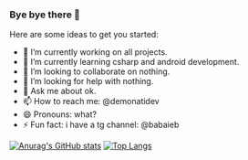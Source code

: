 ### Bye bye there 👋

<!--
**demndevel/demndevel** is a ✨ _special_ ✨ repository because its `README.md` (this file) appears on your GitHub profile.-->

Here are some ideas to get you started:

- 🔭 I’m currently working on all projects.
- 🌱 I’m currently learning csharp and android development.
- 👯 I’m looking to collaborate on nothing.
- 🤔 I’m looking for help with nothing.
- 💬 Ask me about ok.
- 📫 How to reach me: @demonatidev
- 😄 Pronouns: what?
- ⚡ Fun fact: i have a tg channel: @babaieb

[![Anurag's GitHub stats](https://github-readme-stats.vercel.app/api?username=demndevel&theme=radical)](https://github.com/anuraghazra/github-readme-stats)
[![Top Langs](https://github-readme-stats.vercel.app/api/top-langs/?username=demndevel&layout=compact&theme=radical)](https://github.com/anuraghazra/github-readme-stats)
